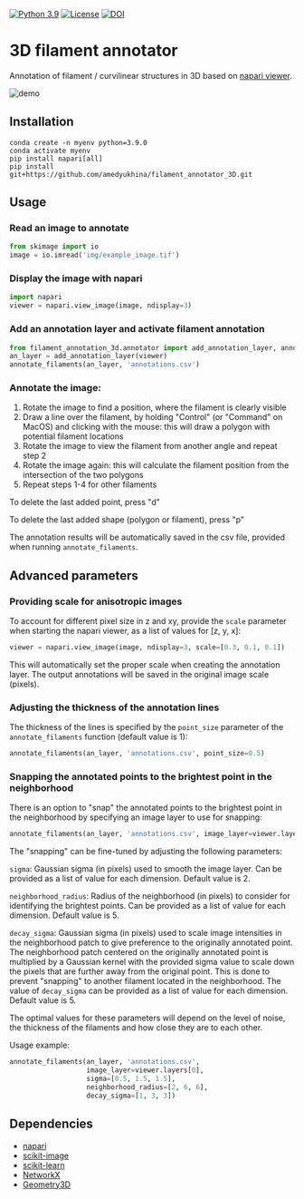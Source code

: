 [![Python 3.9](https://img.shields.io/badge/python-3.9-gr.svg)](https://www.python.org/downloads/release/python-390/)
[![License](https://img.shields.io/badge/License-Apache_2.0-gr.svg)](https://opensource.org/licenses/Apache-2.0)
[![DOI](https://zenodo.org/badge/433625124.svg)](https://zenodo.org/badge/latestdoi/433625124)

# 3D filament annotator

Annotation of filament / curvilinear structures in 3D 
based on [napari viewer](https://github.com/napari/napari).


![demo](img/demo.gif)


## Installation

```commandline
conda create -n myenv python=3.9.0
conda activate myenv
pip install napari[all]
pip install git+https://github.com/amedyukhina/filament_annotator_3D.git
```

## Usage

### Read an image to annotate

```python
from skimage import io
image = io.imread('img/example_image.tif')
```

### Display the image with napari

```python
import napari
viewer = napari.view_image(image, ndisplay=3)
```

### Add an annotation layer and activate filament annotation

```python
from filament_annotation_3d.annotator import add_annotation_layer, annotate_filaments
an_layer = add_annotation_layer(viewer) 
annotate_filaments(an_layer, 'annotations.csv') 
```

### Annotate the image:

1. Rotate the image to find a position, where the filament is clearly visible
2. Draw a line over the filament, by holding "Control" (or "Command" on MacOS) and clicking with the mouse: this will draw a polygon with potential filament locations
3. Rotate the image to view the filament from another angle and repeat step 2
4. Rotate the image again: this will calculate the filament position from the intersection of the two polygons
5. Repeat steps 1-4 for other filaments

To delete the last added point, press "d"

To delete the last added shape (polygon or filament), press "p"

The annotation results will be automatically saved in the csv file, 
provided when running `annotate_filaments`.

## Advanced parameters

### Providing scale for anisotropic images

To account for different pixel size in z and xy, provide the `scale` parameter
when starting the napari viewer, as a list of values for [z, y, x]:

```python
viewer = napari.view_image(image, ndisplay=3, scale=[0.3, 0.1, 0.1]) 
```

This will automatically set the proper scale when creating the annotation layer. 
The output annotations will be saved in the original image scale (pixels).

### Adjusting the thickness of the annotation lines

The thickness of the lines is specified by the `point_size` parameter 
of the `annotate_filaments` function (default value is 1):

```python
annotate_filaments(an_layer, 'annotations.csv', point_size=0.5)
```

### Snapping the annotated points to the brightest point in the neighborhood

There is an option to "snap" the annotated points to the brightest point 
in the neighborhood by specifying an image layer to use for snapping:

```python
annotate_filaments(an_layer, 'annotations.csv', image_layer=viewer.layers[0]) 
```

The "snapping" can be fine-tuned by adjusting the following parameters:

`sigma`: Gaussian sigma (in pixels) used to smooth the image layer. 
Can be provided as a list of value for each dimension. Default value is 2.

`neighborhood_radius`: Radius of the neighborhood (in pixels)
to consider for identifying the brightest points. 
Can be provided as a list of value for each dimension. Default value is 5.

`decay_sigma`: Gaussian sigma (in pixels) used to scale image intensities 
in the neighborhood patch to give preference to the originally annotated point.
The neighborhood patch centered on the originally annotated point 
is multiplied by a Gaussian kernel with the provided sigma value 
to scale down the pixels that are further away from the original point.
This is done to prevent "snapping" to another filament 
located in the neighborhood. 
The value of `decay_sigma` can be provided as a list of value for each dimension. 
Default value is 5.

The optimal values for these parameters will depend on the 
level of noise, the thickness 
of the filaments and how close they are to each other. 

Usage example:

```python
annotate_filaments(an_layer, 'annotations.csv', 
                   image_layer=viewer.layers[0],
                   sigma=[0.5, 1.5, 1.5], 
                   neighborhood_radius=[2, 6, 6], 
                   decay_sigma=[1, 3, 3]) 
```

## Dependencies

- [napari](https://github.com/napari/napari)
- [scikit-image](https://scikit-image.org/)
- [scikit-learn](https://github.com/scikit-learn/scikit-learn)
- [NetworkX](https://networkx.org/documentation/stable/index.html)
- [Geometry3D](https://github.com/GouMinghao/Geometry3D)
